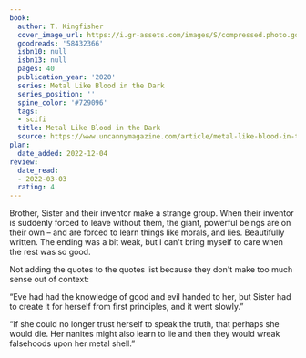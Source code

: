 ```yaml
---
book:
  author: T. Kingfisher
  cover_image_url: https://i.gr-assets.com/images/S/compressed.photo.goodreads.com/books/1626294887l/58432366._SY475_.jpg
  goodreads: '58432366'
  isbn10: null
  isbn13: null
  pages: 40
  publication_year: '2020'
  series: Metal Like Blood in the Dark
  series_position: ''
  spine_color: '#729096'
  tags:
  - scifi
  title: Metal Like Blood in the Dark
  source: https://www.uncannymagazine.com/article/metal-like-blood-in-the-dark/
plan:
  date_added: 2022-12-04
review:
  date_read:
  - 2022-03-03
  rating: 4
---
```


Brother, Sister and their inventor make a strange group. When their inventor is suddenly forced to leave without them,
the giant, powerful beings are on their own – and are forced to learn things like morals, and lies. Beautifully written.
The ending was a bit weak, but I can't bring myself to care when the rest was so good.

Not adding the quotes to the quotes list because they don't make too much sense out of context:


“Eve had had the knowledge of good and evil handed to her, but Sister had to create it for herself from first
principles, and it went slowly.”

“If she could no longer trust herself to speak the truth, that perhaps she would die. Her nanites might also learn to
lie and then they would wreak falsehoods upon her metal shell.”
